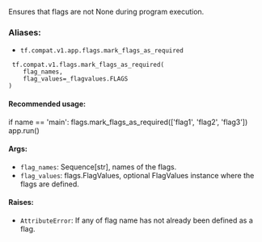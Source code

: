 Ensures that flags are not None during program execution.
### Aliases:
- `tf.compat.v1.app.flags.mark_flags_as_required`

```
 tf.compat.v1.flags.mark_flags_as_required(
    flag_names,
    flag_values=_flagvalues.FLAGS
)
```
#### Recommended usage:
if name == 'main': flags.mark_flags_as_required(['flag1', 'flag2', 'flag3']) app.run()
#### Args:
- `flag_names`: Sequence[str], names of the flags.
- `flag_values`: flags.FlagValues, optional FlagValues instance where the flags are defined.
#### Raises:
- `AttributeError`: If any of flag name has not already been defined as a flag.
